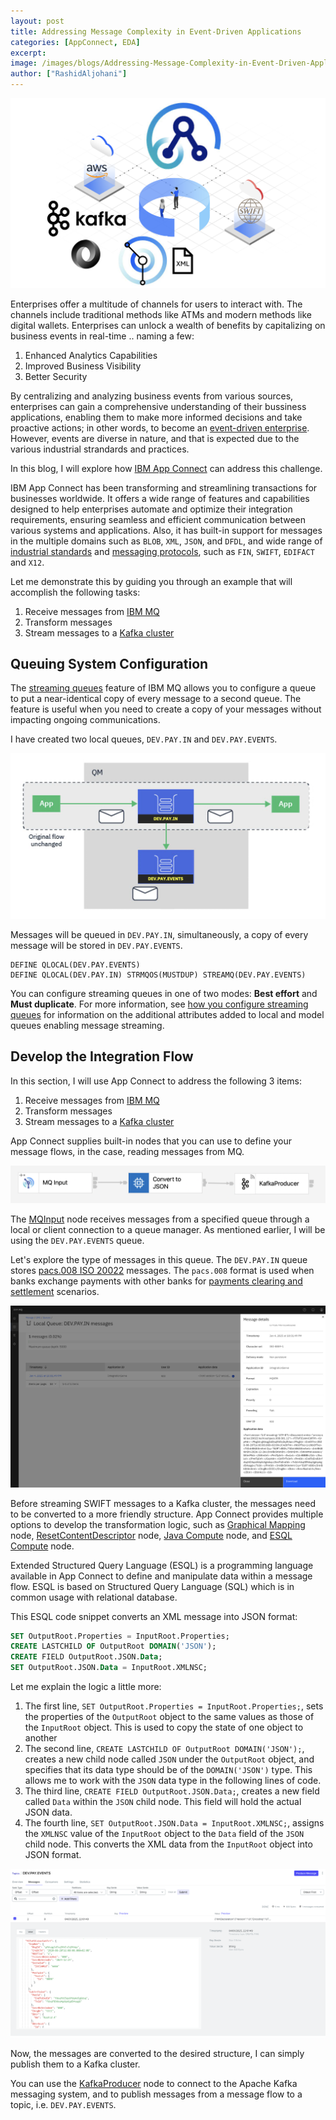 ```yaml
---
layout: post
title: Addressing Message Complexity in Event-Driven Applications
categories: [AppConnect, EDA]
excerpt: 
image: /images/blogs/Addressing-Message-Complexity-in-Event-Driven-Applications/banner.png
author: ["RashidAljohani"]
---
```



![](/images/blogs/Addressing-Message-Complexity-in-Event-Driven-Applications/banner.png)

Enterprises offer a multitude of channels for users to interact with. The channels include traditional methods like ATMs and modern methods like digital wallets. Enterprises can unlock a wealth of benefits by capitalizing on business events in real-time .. naming a few:

1. Enhanced Analytics Capabilities
2. Improved Business Visibility
3. Better Security

By centralizing and analyzing business events from various sources, enterprises can gain a comprehensive understanding of their bussiness applications, enabling them to make more informed decisions and take proactive actions; in other words, to become an [event-driven enterprise](https://www.gartner.com/en/documents/3942102). However, events are diverse in nature, and that is expected due to the various industrial strandards and practices.

In this blog, I will explore how [IBM App Connect](https://www.ibm.com/products/app-connect) can address this challenge.

IBM App Connect has been transforming and streamlining transactions for businesses worldwide. It offers a wide range of features and capabilities designed to help enterprises automate and optimize their integration requirements, ensuring seamless and efficient communication between various systems and applications. Also, it has built-in support for messages in the multiple domains such as `BLOB`, `XML`, `JSON`, and `DFDL`, and wide range of [industrial standards](https://www.ibm.com/docs/en/app-connect/13.0?topic=information-industry-standard-formats) and [messaging protocols](https://www.ibm.com/docs/en/app-connect/13.0?topic=development-built-in-nodes), such as `FIN`, `SWIFT`, `EDIFACT` and `X12`.

Let me demonstrate this by guiding you through an example that will accomplish the following tasks:

1. Receive messages from [IBM MQ](https://www.ibm.com/products/mq)
2. Transform messages
3. Stream messages to a [Kafka cluster](https://www.ibm.com/products/event-streams)

## Queuing System Configuration

The [streaming queues](https://www.ibm.com/docs/en/ibm-mq/9.4?topic=scenarios-streaming-queues) feature of IBM MQ allows you to configure a queue to put a near-identical copy of every message to a second queue. The feature is useful when you need to create a copy of your messages without impacting ongoing communications.

I have created two local queues, `DEV.PAY.IN` and `DEV.PAY.EVENTS`. 

![](/images/blogs/Addressing-Message-Complexity-in-Event-Driven-Applications/streaming-queue.png)

Messages will be queued in `DEV.PAY.IN`, simultaneously, a copy of every message will be stored in `DEV.PAY.EVENTS`.

```
DEFINE QLOCAL(DEV.PAY.EVENTS)
DEFINE QLOCAL(DEV.PAY.IN) STRMQOS(MUSTDUP) STREAMQ(DEV.PAY.EVENTS)
```

You can configure streaming queues in one of two modes: **Best effort** and **Must duplicate**. For more information, see [how you configure streaming queues](https://www.ibm.com/docs/en/SSFKSJ_9.4.0/configure/msgduphowconfig.html) for information on the additional attributes added to local and model queues enabling message streaming.


## Develop the Integration Flow

In this section, I will use App Connect to address the following 3 items:

1. Receive messages from [IBM MQ](https://www.ibm.com/products/mq)
2. Transform messages
3. Stream messages to a [Kafka cluster](https://www.ibm.com/products/)

App Connect supplies built-in nodes that you can use to define your message flows, in the case, reading messages from MQ.

![](/images/blogs/Addressing-Message-Complexity-in-Event-Driven-Applications/ace-1.png)

The [MQInput](https://www.ibm.com/docs/en/app-connect/13.0?topic=nodes-mqinput-node) node receives messages from a specified queue through a local or client connection to a queue manager. As mentioned earlier, I will be using the `DEV.PAY.EVENTS` queue. 

Let's explore the type of messages in this queue. The `DEV.PAY.IN` queue stores [pacs.008 ISO 20022](https://www.iso20022.org/iso-20022-message-definitions?search=Payments%20Clearing%20and%20Settlement) messages. The `pacs.008` format is used when banks exchange payments with other banks for [payments clearing and settlement](https://www2.swift.com/knowledgecentre/rest/v1/publications/stdsmx_pcs_mdrs/4.0/SR2021_MX_PaymentsClearingAndSettlement_MDR1_Standards.pdf) scenarios.


![](/images/blogs/Addressing-Message-Complexity-in-Event-Driven-Applications/mq-1.png)

Before streaming SWIFT messages to a Kafka cluster, the messages need to be converted to a more friendly structure. App Connect provides multiple options to develop the transformation logic, such as [Graphical Mapping](https://www.ibm.com/docs/en/SSTTDS_13.0/com.ibm.etools.mft.doc/bc28600_.html) node, [ResetContentDescriptor](https://www.ibm.com/docs/en/app-connect/13.0?topic=nodes-resetcontentdescriptor-node) node, [Java Compute](https://www.ibm.com/docs/en/SSTTDS_13.0/com.ibm.etools.mft.doc/ac20805_.html) node, and [ESQL Compute](https://www.ibm.com/docs/en/SSTTDS_13.0/com.ibm.etools.mft.doc/ac04660_.html) node.

Extended Structured Query Language (ESQL) is a programming language available in App Connect to define and manipulate data within a message flow. ESQL is based on Structured Query Language (SQL) which is in common usage with relational database.

This ESQL code snippet converts an XML message into JSON format:

```sql
SET OutputRoot.Properties = InputRoot.Properties;
CREATE LASTCHILD OF OutputRoot DOMAIN('JSON');
CREATE FIELD OutputRoot.JSON.Data;
SET OutputRoot.JSON.Data = InputRoot.XMLNSC;
```

Let me explain the logic a little more:

1. The first line, `SET OutputRoot.Properties = InputRoot.Properties;`, sets the properties of the `OutputRoot` object to the same values as those of the `InputRoot` object. This is used to copy the state of one object to another
2. The second line, `CREATE LASTCHILD OF OutputRoot DOMAIN('JSON');`, creates a new child node called `JSON` under the `OutputRoot` object, and specifies that its data type should be of the `DOMAIN('JSON')` type. This allows me to work with the `JSON` data type in the following lines of code.
3. The third line, `CREATE FIELD OutputRoot.JSON.Data;`, creates a new field called `Data` within the `JSON` child node. This field will hold the actual JSON data.
4. The fourth line, `SET OutputRoot.JSON.Data = InputRoot.XMLNSC;`, assigns the `XMLNSC` value of the `InputRoot` object to the `Data` field of the `JSON` child node. This converts the XML data from the `InputRoot` object into JSON format.

![](/images/blogs/Addressing-Message-Complexity-in-Event-Driven-Applications/kafka-1.png)


Now, the messages are converted to the desired structure, I can simply publish them to a Kafka cluster.

You can use the  [KafkaProducer](https://www.ibm.com/docs/en/app-connect/13.0?topic=nodes-kafkaproducer-node) node to connect to the Apache Kafka messaging system, and to publish messages from a message flow to a topic, i.e. `DEV.PAY.EVENTS`.